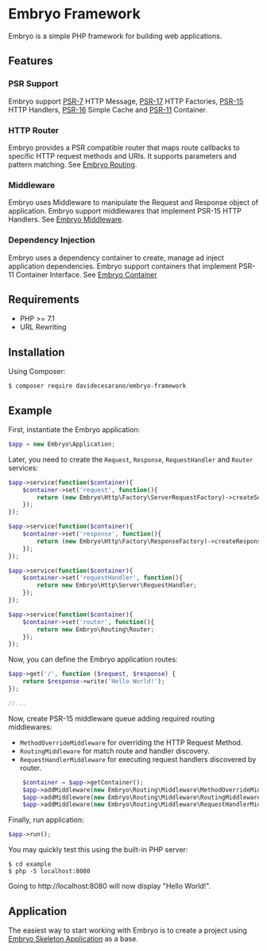 # Embryo Framework
Embryo is a simple PHP framework for building web applications.

## Features
### PSR Support
Embryo support [PSR-7](https://www.php-fig.org/psr/psr-7) HTTP Message, [PSR-17](https://www.php-fig.org/psr/psr-17) HTTP Factories, [PSR-15](https://www.php-fig.org/psr/psr-15) HTTP Handlers, [PSR-16](https://www.php-fig.org/psr/psr-16) Simple Cache and [PSR-11](https://www.php-fig.org/psr/psr-11) Container. 

### HTTP Router
Embryo provides a PSR compatible router that maps route callbacks to specific HTTP request methods and URIs. It supports parameters and pattern matching. See [Embryo Routing](https://github.com/davidecesarano/Embryo-Routing). 

### Middleware
Embryo uses Middleware to manipulate the Request and Response object of application. Embryo support middlewares that implement PSR-15 HTTP Handlers. See [Embryo Middleware](https://github.com/davidecesarano/Embryo-Middleware). 

### Dependency Injection
Embryo uses a dependency container to create, manage ad inject application dependencies. Embryo support containers that implement PSR-11 Container Interface. See [Embryo Container](https://github.com/davidecesarano/Embryo-Container) 

## Requirements
* PHP >= 7.1
* URL Rewriting

## Installation
Using Composer:
```
$ composer require davidecesarano/embryo-framework
```

## Example
First, instantiate the Embryo application: 
```php
$app = new Embryo\Application;
```

Later, you need to create the `Request`, `Response`, `RequestHandler` and `Router` services:
```php
$app->service(function($container){
    $container->set('request', function(){
        return (new Embryo\Http\Factory\ServerRequestFactory)->createServerRequestFromServer();
    });
});

$app->service(function($container){
    $container->set('response', function(){
        return (new Embryo\Http\Factory\ResponseFactory)->createResponse(200);
    });
});

$app->service(function($container){
    $container->set('requestHandler', function(){
        return new Embryo\Http\Server\RequestHandler;
    });
});

$app->service(function($container){
    $container->set('router', function(){
        return new Embryo\Routing\Router;
    });
});
```

Now, you can define the Embryo application routes:
```php
$app->get('/', function ($request, $response) {
    return $response->write('Hello World!');
});

//...
```

Now, create PSR-15 middleware queue adding required routing middlewares:

* `MethodOverrideMiddleware` for overriding the HTTP Request Method.
* `RoutingMiddleware` for match route and handler discovery.
* `RequestHandlerMiddleware` for executing request handlers discovered by router.

```php
    $container = $app->getContainer();
    $app->addMiddleware(new Embryo\Routing\Middleware\MethodOverrideMiddleware);
    $app->addMiddleware(new Embryo\Routing\Middleware\RoutingMiddleware($container['router']));
    $app->addMiddleware(new Embryo\Routing\Middleware\RequestHandlerMiddleware($container));      
```

Finally, run application:
```php
$app->run();
```

You may quickly test this using the built-in PHP server:
```
$ cd example
$ php -S localhost:8080
```
Going to http://localhost:8080 will now display "Hello World!".

## Application
The easiest way to start working with Embryo is to create a project using [Embryo Skeleton Application](https://github.com/davidecesarano/Embryo) as a base.